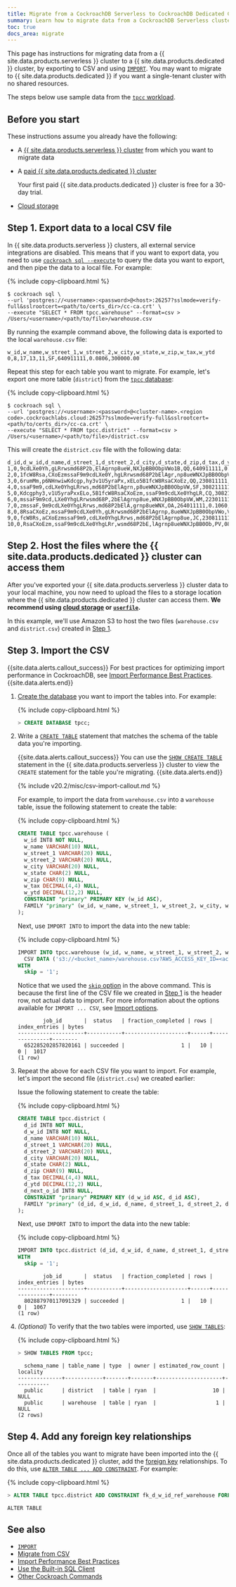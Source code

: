 ```yaml
---
title: Migrate from a CockroachDB Serverless to CockroachDB Dedicated Cluster
summary: Learn how to migrate data from a CockroachDB Serverless cluster into a CockroachDB Dedicated cluster.
toc: true
docs_area: migrate
---
```


This page has instructions for migrating data from a {{ site.data.products.serverless }} cluster to a {{ site.data.products.dedicated }} cluster, by exporting to CSV and using [`IMPORT`](../{{site.versions["cloud"]}}/import.html). You may want to migrate to {{ site.data.products.dedicated }} if you want a single-tenant cluster with no shared resources.

The steps below use sample data from the [`tpcc` workload](../{{site.versions["cloud"]}}/cockroach-workload.html#workloads).

## Before you start

These instructions assume you already have the following:

- A [{{ site.data.products.serverless }} cluster](quickstart.html) from which you want to migrate data
- A [paid {{ site.data.products.dedicated }} cluster](quickstart-trial-cluster.html)

    Your first paid {{ site.data.products.dedicated }} cluster is free for a 30-day trial.

- [Cloud storage](../{{site.versions["cloud"]}}/use-cloud-storage-for-bulk-operations.html)

## Step 1. Export data to a local CSV file

In {{ site.data.products.serverless }} clusters, all external service integrations are disabled. This means that if you want to export data, you need to use [`cockroach sql --execute`](../{{site.versions["cloud"]}}/cockroach-sql.html#general) to query the data you want to export, and then pipe the data to a local file. For example:

{% include copy-clipboard.html %}
~~~ shell
$ cockroach sql \
--url 'postgres://<username>:<password>@<host>:26257?sslmode=verify-full&sslrootcert=<path/to/certs_dir>/cc-ca.crt' \
--execute "SELECT * FROM tpcc.warehouse" --format=csv > /Users/<username>/<path/to/file>/warehouse.csv
~~~

By running the example command above, the following data is exported to the local `warehouse.csv` file:

~~~
w_id,w_name,w_street_1,w_street_2,w_city,w_state,w_zip,w_tax,w_ytd
0,8,17,13,11,SF,640911111,0.0806,300000.00
~~~

Repeat this step for each table you want to migrate. For example, let's export one more table (`district`) from the [`tpcc` database](../{{site.versions["cloud"]}}/cockroach-workload.html#workloads):

{% include copy-clipboard.html %}
~~~ shell
$ cockroach sql \
--url 'postgres://<username>:<password>@<cluster-name>.<region code>.cockroachlabs.cloud:26257?sslmode=verify-full&sslrootcert=<path/to/certs_dir>/cc-ca.crt' \
--execute "SELECT * FROM tpcc.district" --format=csv > /Users/<username>/<path/to/file>/district.csv
~~~

This will create the `district.csv` file with the following data:

~~~
d_id,d_w_id,d_name,d_street_1,d_street_2,d_city,d_state,d_zip,d_tax,d_ytd,d_next_o_id
1,0,9cdLXe0Yh,gLRrwsmd68P2b,ElAgrnp8ueW,NXJpBB0ObpVWo1B,QQ,640911111,0.1692,30000.00,3001
2,0,1fcW8Rsa,CXoEzmssaF9m9cdLXe0Y,hgLRrwsmd68P2bElAgr,np8ueWNXJpBB0ObpVW,VW,902211111,0.1947,30000.00,3001
3,0,6rumMm,p6NHnwiwKdcgp,hy3v1U5yraPx,xELo5B1fcW8RsaCXoEz,QQ,230811111,0.0651,30000.00,3001
4,0,ssaF9m9,cdLXe0YhgLRrws,md68P2bElAgrn,p8ueWNXJpBB0ObpVW,SF,308211111,0.1455,30000.00,3001
5,0,Kdcgphy3,v1U5yraPxxELo,5B1fcW8RsaCXoEzm,ssaF9m9cdLXe0YhgLR,CQ,308211111,0.1195,30000.00,3001
6,0,mssaF9m9cd,LXe0YhgLRrwsmd68P,2bElAgrnp8ue,WNXJpBB0ObpVW,WM,223011111,0.0709,30000.00,3001
7,0,zmssaF,9m9cdLXe0YhgLRrws,md68P2bElA,grnp8ueWNX,OA,264011111,0.1060,30000.00,3001
8,0,8RsaCXoEz,mssaF9m9cdLXe0Yh,gLRrwsmd68P2bElAgrnp,8ueWNXJpBB0ObpVWo,VW,022311111,0.0173,30000.00,3001
9,0,fcW8Rs,aCXoEzmssaF9m9,cdLXe0YhgLRrws,md68P2bElAgrnp8ue,JC,230811111,0.0755,30000.00,3001
10,0,RsaCXoEzm,ssaF9m9cdLXe0YhgLRr,wsmd68P2bE,lAgrnp8ueWNXJpBB0Ob,PV,082911111,0.1779,30000.00,3001
~~~

## Step 2. Host the files where the {{ site.data.products.dedicated }} cluster can access them

After you've exported your {{ site.data.products.serverless }} cluster data to your local machine, you now need to upload the files to a storage location where the {{ site.data.products.dedicated }} cluster can access them. **We recommend using [cloud storage](../{{site.versions["cloud"]}}/use-cloud-storage-for-bulk-operations.html) or [`userfile`](../{{site.versions["cloud"]}}/use-userfile-for-bulk-operations.html).**

In this example, we'll use Amazon S3 to host the two files (`warehouse.csv` and `district.csv`) created in [Step 1](#step-1-export-data-to-a-local-csv-file).

## Step 3. Import the CSV

{{site.data.alerts.callout_success}}
For best practices for optimizing import performance in CockroachDB, see [Import Performance Best Practices](../{{site.versions["cloud"]}}/import-performance-best-practices.html).
{{site.data.alerts.end}}

1. [Create the database](../{{site.versions["cloud"]}}/create-database.html) you want to import the tables into. For example:

    {% include copy-clipboard.html %}
    ~~~ sql
    > CREATE DATABASE tpcc;
    ~~~

1. Write a [`CREATE TABLE`](../{{site.versions["cloud"]}}/create-table.html) statement that matches the schema of the table data you're importing.

    {{site.data.alerts.callout_success}}
    You can use the [`SHOW CREATE TABLE`](../{{site.versions["cloud"]}}/show-create.html#show-the-create-table-statement-for-a-table) statement in the {{ site.data.products.serverless }} cluster to view the `CREATE` statement for the table you're migrating.
    {{site.data.alerts.end}}

    {% include v20.2/misc/csv-import-callout.md %}

    For example, to import the data from `warehouse.csv` into a `warehouse` table, issue the following statement to create the table:

    {% include copy-clipboard.html %}
    ~~~ sql
    CREATE TABLE tpcc.warehouse (
      w_id INT8 NOT NULL,
      w_name VARCHAR(10) NULL,
      w_street_1 VARCHAR(20) NULL,
      w_street_2 VARCHAR(20) NULL,
      w_city VARCHAR(20) NULL,
      w_state CHAR(2) NULL,
      w_zip CHAR(9) NULL,
      w_tax DECIMAL(4,4) NULL,
      w_ytd DECIMAL(12,2) NULL,
      CONSTRAINT "primary" PRIMARY KEY (w_id ASC),
      FAMILY "primary" (w_id, w_name, w_street_1, w_street_2, w_city, w_state, w_zip, w_tax, w_ytd)
    );
    ~~~

    Next, use `IMPORT INTO` to import the data into the new table:

    {% include copy-clipboard.html %}
    ~~~ sql
    IMPORT INTO tpcc.warehouse (w_id, w_name, w_street_1, w_street_2, w_city, w_state, w_zip, w_tax, w_ytd)
      CSV DATA ('s3://<bucket_name>/warehouse.csv?AWS_ACCESS_KEY_ID=<access_key>&AWS_SECRET_ACCESS_KEY=<secret_key>')
    WITH
      skip = '1';
    ~~~

    Notice that we used the [`skip` option](../v21.2/import.html#skip-first-n-lines) in the above command. This is because the first line of the CSV file we created in [Step 1](#step-1-export-data-to-a-local-csv-file) is the header row, not actual data to import. For more information about the options available for `IMPORT ... CSV`, see [Import options](../{{site.versions["cloud"]}}/import.html#import-options).

    ~~~
            job_id       |  status   | fraction_completed | rows | index_entries | bytes
    ---------------------+-----------+--------------------+------+---------------+--------
      652285202857820161 | succeeded |                  1 |   10 |             0 |  1017
    (1 row)
    ~~~

1. Repeat the above for each CSV file you want to import. For example, let's import the second file (`district.csv`) we created earlier:

    Issue the following statement to create the table:

    {% include copy-clipboard.html %}
    ~~~ sql
    CREATE TABLE tpcc.district (
      d_id INT8 NOT NULL,
      d_w_id INT8 NOT NULL,
      d_name VARCHAR(10) NULL,
      d_street_1 VARCHAR(20) NULL,
      d_street_2 VARCHAR(20) NULL,
      d_city VARCHAR(20) NULL,
      d_state CHAR(2) NULL,
      d_zip CHAR(9) NULL,
      d_tax DECIMAL(4,4) NULL,
      d_ytd DECIMAL(12,2) NULL,
      d_next_o_id INT8 NULL,
      CONSTRAINT "primary" PRIMARY KEY (d_w_id ASC, d_id ASC),
      FAMILY "primary" (d_id, d_w_id, d_name, d_street_1, d_street_2, d_city, d_state, d_zip, d_tax, d_ytd, d_next_o_id)
    );
    ~~~

    Next, use `IMPORT INTO` to import the data into the new table:

    {% include copy-clipboard.html %}
    ~~~ sql
    IMPORT INTO tpcc.district (d_id, d_w_id, d_name, d_street_1, d_street_2, d_city, d_state, d_zip, d_tax, d_ytd, d_next_o_id) CSV DATA ('s3://<bucket_name>/warehouse.csv?AWS_ACCESS_KEY_ID=<access_key>&AWS_SECRET_ACCESS_KEY=<secret_key>')
    WITH
      skip = '1';
    ~~~

    ~~~
            job_id       |  status   | fraction_completed | rows | index_entries | bytes
    ---------------------+-----------+--------------------+------+---------------+--------
      802887970117091329 | succeeded |                  1 |   10 |             0 |  1067
    (1 row)
    ~~~

1. _(Optional)_ To verify that the two tables were imported, use [`SHOW TABLES`](../{{site.versions["cloud"]}}/show-tables.html):

    {% include copy-clipboard.html %}
    ~~~ sql
    > SHOW TABLES FROM tpcc;
    ~~~

    ~~~
      schema_name | table_name | type  | owner | estimated_row_count | locality
    --------------+------------+-------+-------+---------------------+-----------
      public      | district   | table | ryan  |                  10 | NULL
      public      | warehouse  | table | ryan  |                   1 | NULL
    (2 rows)
    ~~~

## Step 4. Add any foreign key relationships

Once all of the tables you want to migrate have been imported into the {{ site.data.products.dedicated }} cluster, add the [foreign key](../{{site.versions["cloud"]}}/foreign-key.html) relationships. To do this, use [`ALTER TABLE ... ADD CONSTRAINT`](../{{site.versions["cloud"]}}/add-constraint.html). For example:

{% include copy-clipboard.html %}
~~~ sql
> ALTER TABLE tpcc.district ADD CONSTRAINT fk_d_w_id_ref_warehouse FOREIGN KEY (d_w_id) REFERENCES tpcc.warehouse(w_id);
~~~

~~~
ALTER TABLE
~~~

## See also

- [`IMPORT`](../{{site.versions["cloud"]}}/import.html)
- [Migrate from CSV](../{{site.versions["cloud"]}}/migrate-from-csv.html)
- [Import Performance Best Practices](../{{site.versions["cloud"]}}/import-performance-best-practices.html)
- [Use the Built-in SQL Client](../{{site.versions["cloud"]}}/cockroach-sql.html)
- [Other Cockroach Commands](../{{site.versions["cloud"]}}/cockroach-commands.html)
